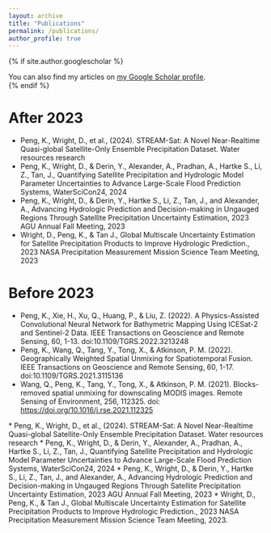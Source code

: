 ```yaml
---
layout: archive
title: "Publications"
permalink: /publications/
author_profile: true
---
```


{% if site.author.googlescholar %}
  <div class="wordwrap">You can also find my articles on <a href="{{site.author.googlescholar}}">my Google Scholar profile</a>.</div>
{% endif %}

After 2023
======
* Peng, K., Wright, D., et al., (2024). STREAM-Sat: A Novel Near-Realtime Quasi-global Satellite-Only Ensemble Precipitation Dataset. Water resources research
* Peng, K., Wright, D., & Derin, Y., Alexander, A., Pradhan, A., Hartke S., Li, Z., Tan, J., Quantifying Satellite Precipitation and Hydrologic Model Parameter Uncertainties to Advance Large-Scale Flood Prediction Systems, WaterSciCon24, 2024
* Peng, K., Wright, D., & Derin, Y., Hartke S., Li, Z., Tan, J., and Alexander, A., Advancing Hydrologic Prediction and Decision-making in Ungauged Regions Through Satellite Precipitation Uncertainty Estimation, 2023 AGU Annual Fall Meeting, 2023
* Wright, D., Peng, K., & Tan J., Global Multiscale Uncertainty Estimation for Satellite Precipitation Products to Improve Hydrologic Prediction., 2023 NASA Precipitation Measurement Mission Science Team Meeting, 2023

Before 2023
======
* Peng, K., Xie, H., Xu, Q., Huang, P., & Liu, Z. (2022). A Physics-Assisted Convolutional Neural Network for Bathymetric Mapping Using ICESat-2 and Sentinel-2 Data. IEEE Transactions on Geoscience and Remote Sensing, 60, 1-13. doi:10.1109/TGRS.2022.3213248
* Peng, K., Wang, Q., Tang, Y., Tong, X., & Atkinson, P. M. (2022). Geographically Weighted Spatial Unmixing for Spatiotemporal Fusion. IEEE Transactions on Geoscience and Remote Sensing, 60, 1-17. doi:10.1109/TGRS.2021.3115136
* Wang, Q., Peng, K., Tang, Y., Tong, X., & Atkinson, P. M. (2021). Blocks-removed spatial unmixing for downscaling MODIS images. Remote Sensing of Environment, 256, 112325. doi: https://doi.org/10.1016/j.rse.2021.112325


<div class="row">
    <div class="col-12 col-lg-10">
        <div class="my-0 p-0 bg-white shadow-sm rounded-sm">* Peng, K., Wright, D., et al., (2024). STREAM-Sat: A Novel Near-Realtime Quasi-global Satellite-Only Ensemble Precipitation Dataset. Water resources research
* Peng, K., Wright, D., & Derin, Y., Alexander, A., Pradhan, A., Hartke S., Li, Z., Tan, J., Quantifying Satellite Precipitation and Hydrologic Model Parameter Uncertainties to Advance Large-Scale Flood Prediction Systems, WaterSciCon24, 2024
* Peng, K., Wright, D., & Derin, Y., Hartke S., Li, Z., Tan, J., and Alexander, A., Advancing Hydrologic Prediction and Decision-making in Ungauged Regions Through Satellite Precipitation Uncertainty Estimation, 2023 AGU Annual Fall Meeting, 2023
* Wright, D., Peng, K., & Tan J., Global Multiscale Uncertainty Estimation for Satellite Precipitation Products to Improve Hydrologic Prediction., 2023 NASA Precipitation Measurement Mission Science Team Meeting, 2023.</div>
    </div>
</div>



